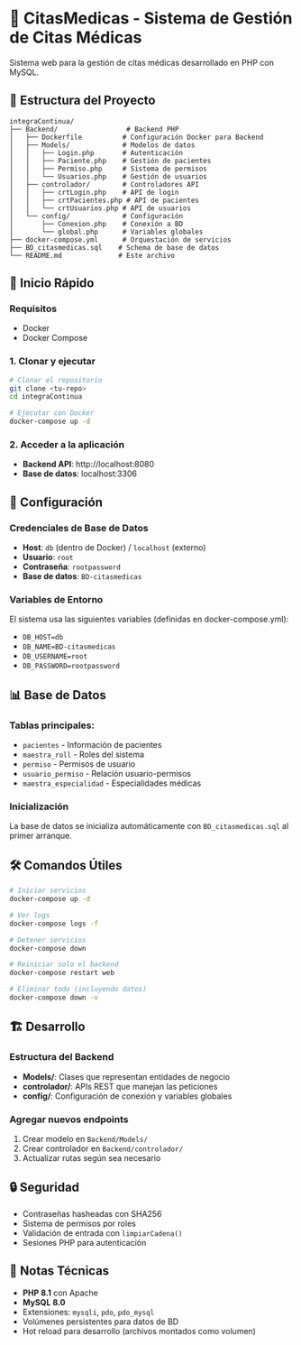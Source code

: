 # 🏥 CitasMedicas - Sistema de Gestión de Citas Médicas

Sistema web para la gestión de citas médicas desarrollado en PHP con MySQL.

## 📁 Estructura del Proyecto

```
integraContinua/
├── Backend/                 # Backend PHP
│   ├── Dockerfile          # Configuración Docker para Backend
│   ├── Models/             # Modelos de datos
│   │   ├── Login.php       # Autenticación
│   │   ├── Paciente.php    # Gestión de pacientes
│   │   ├── Permiso.php     # Sistema de permisos
│   │   └── Usuarios.php    # Gestión de usuarios
│   ├── controlador/        # Controladores API
│   │   ├── crtLogin.php    # API de login
│   │   ├── crtPacientes.php # API de pacientes
│   │   └── crtUsuarios.php # API de usuarios
│   └── config/             # Configuración
│       ├── Conexion.php    # Conexión a BD
│       └── global.php      # Variables globales
├── docker-compose.yml      # Orquestación de servicios
├── BD_citasmedicas.sql    # Schema de base de datos
└── README.md              # Este archivo
```

## 🚀 Inicio Rápido

### Requisitos
- Docker
- Docker Compose

### 1. Clonar y ejecutar
```bash
# Clonar el repositorio
git clone <tu-repo>
cd integraContinua

# Ejecutar con Docker
docker-compose up -d
```

### 2. Acceder a la aplicación
- **Backend API**: http://localhost:8080
- **Base de datos**: localhost:3306

## 🔧 Configuración

### Credenciales de Base de Datos
- **Host**: `db` (dentro de Docker) / `localhost` (externo)
- **Usuario**: `root`
- **Contraseña**: `rootpassword`
- **Base de datos**: `BD-citasmedicas`

### Variables de Entorno
El sistema usa las siguientes variables (definidas en docker-compose.yml):
- `DB_HOST=db`
- `DB_NAME=BD-citasmedicas`
- `DB_USERNAME=root`
- `DB_PASSWORD=rootpassword`

## 📊 Base de Datos

### Tablas principales:
- `pacientes` - Información de pacientes
- `maestra_roll` - Roles del sistema
- `permiso` - Permisos de usuario
- `usuario_permiso` - Relación usuario-permisos
- `maestra_especialidad` - Especialidades médicas

### Inicialización
La base de datos se inicializa automáticamente con `BD_citasmedicas.sql` al primer arranque.

## 🛠️ Comandos Útiles

```bash
# Iniciar servicios
docker-compose up -d

# Ver logs
docker-compose logs -f

# Detener servicios
docker-compose down

# Reiniciar solo el backend
docker-compose restart web

# Eliminar todo (incluyendo datos)
docker-compose down -v
```

## 🏗️ Desarrollo

### Estructura del Backend
- **Models/**: Clases que representan entidades de negocio
- **controlador/**: APIs REST que manejan las peticiones
- **config/**: Configuración de conexión y variables globales

### Agregar nuevos endpoints
1. Crear modelo en `Backend/Models/`
2. Crear controlador en `Backend/controlador/`
3. Actualizar rutas según sea necesario

## 🔒 Seguridad

- Contraseñas hasheadas con SHA256
- Sistema de permisos por roles
- Validación de entrada con `limpiarCadena()`
- Sesiones PHP para autenticación

## 📝 Notas Técnicas

- **PHP 8.1** con Apache
- **MySQL 8.0**
- Extensiones: `mysqli`, `pdo`, `pdo_mysql`
- Volúmenes persistentes para datos de BD
- Hot reload para desarrollo (archivos montados como volumen)
